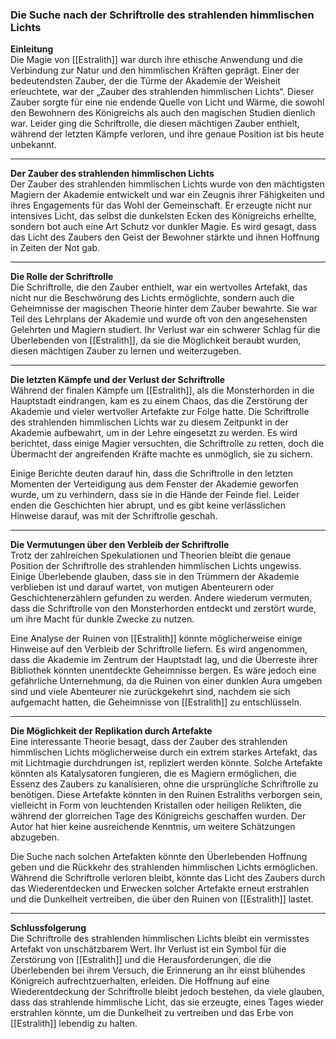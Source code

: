 ### Die Suche nach der Schriftrolle des strahlenden himmlischen Lichts

**Einleitung**  
Die Magie von [[Estralith]] war durch ihre ethische Anwendung und die Verbindung zur Natur und den himmlischen Kräften geprägt. Einer der bedeutendsten Zauber, der die Türme der Akademie der Weisheit erleuchtete, war der „Zauber des strahlenden himmlischen Lichts“. Dieser Zauber sorgte für eine nie endende Quelle von Licht und Wärme, die sowohl den Bewohnern des Königreichs als auch den magischen Studien dienlich war. Leider ging die Schriftrolle, die diesen mächtigen Zauber enthielt, während der letzten Kämpfe verloren, und ihre genaue Position ist bis heute unbekannt.

---

**Der Zauber des strahlenden himmlischen Lichts**  
Der Zauber des strahlenden himmlischen Lichts wurde von den mächtigsten Magiern der Akademie entwickelt und war ein Zeugnis ihrer Fähigkeiten und ihres Engagements für das Wohl der Gemeinschaft. Er erzeugte nicht nur intensives Licht, das selbst die dunkelsten Ecken des Königreichs erhellte, sondern bot auch eine Art Schutz vor dunkler Magie. Es wird gesagt, dass das Licht des Zaubers den Geist der Bewohner stärkte und ihnen Hoffnung in Zeiten der Not gab.

---

**Die Rolle der Schriftrolle**  
Die Schriftrolle, die den Zauber enthielt, war ein wertvolles Artefakt, das nicht nur die Beschwörung des Lichts ermöglichte, sondern auch die Geheimnisse der magischen Theorie hinter dem Zauber bewahrte. Sie war Teil des Lehrplans der Akademie und wurde oft von den angesehensten Gelehrten und Magiern studiert. Ihr Verlust war ein schwerer Schlag für die Überlebenden von [[Estralith]], da sie die Möglichkeit beraubt wurden, diesen mächtigen Zauber zu lernen und weiterzugeben.

---

**Die letzten Kämpfe und der Verlust der Schriftrolle**  
Während der finalen Kämpfe um [[Estralith]], als die Monsterhorden in die Hauptstadt eindrangen, kam es zu einem Chaos, das die Zerstörung der Akademie und vieler wertvoller Artefakte zur Folge hatte. Die Schriftrolle des strahlenden himmlischen Lichts war zu diesem Zeitpunkt in der Akademie aufbewahrt, um in der Lehre eingesetzt zu werden. Es wird berichtet, dass einige Magier versuchten, die Schriftrolle zu retten, doch die Übermacht der angreifenden Kräfte machte es unmöglich, sie zu sichern.

Einige Berichte deuten darauf hin, dass die Schriftrolle in den letzten Momenten der Verteidigung aus dem Fenster der Akademie geworfen wurde, um zu verhindern, dass sie in die Hände der Feinde fiel. Leider enden die Geschichten hier abrupt, und es gibt keine verlässlichen Hinweise darauf, was mit der Schriftrolle geschah.

---

**Die Vermutungen über den Verbleib der Schriftrolle**  
Trotz der zahlreichen Spekulationen und Theorien bleibt die genaue Position der Schriftrolle des strahlenden himmlischen Lichts ungewiss. Einige Überlebende glauben, dass sie in den Trümmern der Akademie verblieben ist und darauf wartet, von mutigen Abenteurern oder Geschichtenerzählern gefunden zu werden. Andere wiederum vermuten, dass die Schriftrolle von den Monsterhorden entdeckt und zerstört wurde, um ihre Macht für dunkle Zwecke zu nutzen.

Eine Analyse der Ruinen von [[Estralith]] könnte möglicherweise einige Hinweise auf den Verbleib der Schriftrolle liefern. Es wird angenommen, dass die Akademie im Zentrum der Hauptstadt lag, und die Überreste ihrer Bibliothek könnten unentdeckte Geheimnisse bergen. Es wäre jedoch eine gefährliche Unternehmung, da die Ruinen von einer dunklen Aura umgeben sind und viele Abenteurer nie zurückgekehrt sind, nachdem sie sich aufgemacht hatten, die Geheimnisse von [[Estralith]] zu entschlüsseln.

---

**Die Möglichkeit der Replikation durch Artefakte**  
Eine interessante Theorie besagt, dass der Zauber des strahlenden himmlischen Lichts möglicherweise durch ein extrem starkes Artefakt, das mit Lichtmagie durchdrungen ist, repliziert werden könnte. Solche Artefakte könnten als Katalysatoren fungieren, die es Magiern ermöglichen, die Essenz des Zaubers zu kanalisieren, ohne die ursprüngliche Schriftrolle zu benötigen. Diese Artefakte könnten in den Ruinen Estraliths verborgen sein, vielleicht in Form von leuchtenden Kristallen oder heiligen Relikten, die während der glorreichen Tage des Königreichs geschaffen wurden. Der Autor hat hier keine ausreichende Kenntnis, um weitere Schätzungen abzugeben.

Die Suche nach solchen Artefakten könnte den Überlebenden Hoffnung geben und die Rückkehr des strahlenden himmlischen Lichts ermöglichen. Während die Schriftrolle verloren bleibt, könnte das Licht des Zaubers durch das Wiederentdecken und Erwecken solcher Artefakte erneut erstrahlen und die Dunkelheit vertreiben, die über den Ruinen von [[Estralith]] lastet.

---

**Schlussfolgerung**  
Die Schriftrolle des strahlenden himmlischen Lichts bleibt ein vermisstes Artefakt von unschätzbarem Wert. Ihr Verlust ist ein Symbol für die Zerstörung von [[Estralith]] und die Herausforderungen, die die Überlebenden bei ihrem Versuch, die Erinnerung an ihr einst blühendes Königreich aufrechtzuerhalten, erleiden. Die Hoffnung auf eine Wiederentdeckung der Schriftrolle bleibt jedoch bestehen, da viele glauben, dass das strahlende himmlische Licht, das sie erzeugte, eines Tages wieder erstrahlen könnte, um die Dunkelheit zu vertreiben und das Erbe von [[Estralith]] lebendig zu halten.
